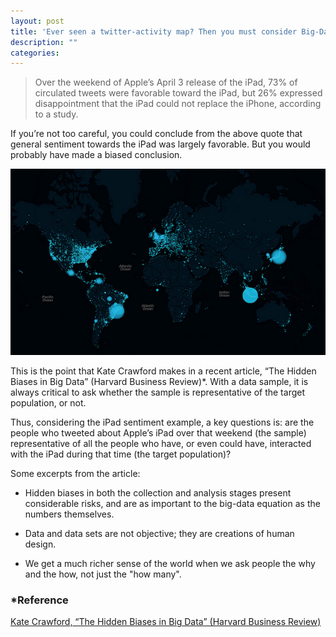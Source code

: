 ```yaml
---
layout: post
title: 'Ever seen a twitter-activity map? Then you must consider Big-Data bias...'
description: ""
categories: 
---
```


> Over the weekend of Apple’s April 3 release of the iPad, 73% of circulated tweets were favorable toward the iPad, but 26% expressed disappointment that the iPad could not replace the iPhone, according to a study.

If you’re not too careful, you could conclude from the above quote that general sentiment towards the iPad was largely favorable. But you would probably have made a biased conclusion.

![Twitter Map](/img/blog/twitter1.jpg)

This is the point that Kate Crawford makes in a recent article, “The Hidden Biases in Big Data” (Harvard Business Review)\*. With a data sample, it is always critical to ask whether the sample is representative of the target population, or not.

Thus, considering the iPad sentiment example, a key questions is: are the people who tweeted about Apple’s iPad over that weekend (the sample) representative of all the people who have, or even could have, interacted with the iPad during that time (the target population)? 

Some excerpts from the article:

* Hidden biases in both the collection and analysis stages present considerable risks, and are as important to the big-data equation as the numbers themselves.

* Data and data sets are not objective; they are creations of human design.

* We get a much richer sense of the world when we ask people the why and the how, not just the "how many".

### *Reference

[Kate Crawford, “The Hidden Biases in Big Data” (Harvard Business Review)](https://hbr.org/2013/04/the-hidden-biases-in-big-data)
